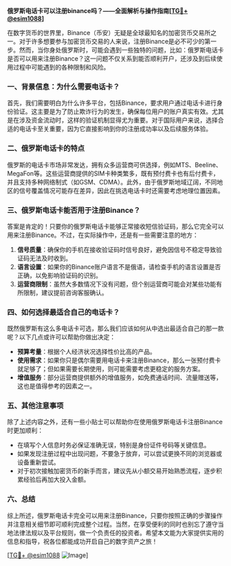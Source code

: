 **俄罗斯电话卡可以注册binance吗？——全面解析与操作指南[[TG💪+ @esim1088](https://t.me/s/esim1088)]**

在数字货币的世界里，Binance（币安）无疑是全球最知名的加密货币交易所之一。对于许多想要参与加密货币交易的人来说，注册Binance是必不可少的第一步。然而，当你身处俄罗斯时，可能会遇到一些独特的问题，比如：俄罗斯电话卡是否可以用来注册Binance？这一问题不仅关系到能否顺利开户，还涉及到后续使用过程中可能遇到的各种限制和风险。

### 一、背景信息：为什么需要电话卡？

首先，我们需要明白为什么许多平台，包括Binance，要求用户通过电话卡进行身份验证。这主要是为了防止欺诈行为的发生，确保每位用户的账户真实有效。尤其是在涉及资金流动时，这样的验证机制显得尤为重要。对于国际用户来说，选择合适的电话卡至关重要，因为它直接影响到你的注册成功率以及后续服务体验。

### 二、俄罗斯电话卡的特点

俄罗斯的电话卡市场非常发达，拥有众多运营商可供选择，例如MTS、Beeline、MegaFon等。这些运营商提供的SIM卡种类繁多，既有预付费卡也有后付费卡，并且支持多种网络制式（如GSM、CDMA）。此外，由于俄罗斯地域辽阔，不同地区的信号覆盖情况可能存在差异，因此在挑选电话卡时还需要考虑地理位置因素。

### 三、俄罗斯电话卡能否用于注册Binance？

答案是肯定的！只要你的俄罗斯电话卡能够正常接收短信验证码，那么它完全可以用来注册Binance。不过，在实际操作中，还是有一些需要注意的地方：

1. **信号质量**：确保你的手机在接收验证码时信号良好，避免因信号不稳定导致验证码无法及时收到。
2. **语言设置**：如果你的Binance账户语言不是俄语，请检查手机的语言设置是否正确，以免影响验证码的识别。
3. **运营商限制**：虽然大多数情况下没有问题，但个别运营商可能会对某些功能有所限制，建议提前咨询客服确认。

### 四、如何选择最适合自己的电话卡？

既然俄罗斯有这么多电话卡可选，那么我们应该如何从中选出最适合自己的那一款呢？以下几点或许可以帮助你做出决定：

- **预算考量**：根据个人经济状况选择性价比高的产品。
- **使用需求**：如果你只是偶尔需要用电话卡来注册Binance，那么一张预付费卡就足够了；但如果需要长期使用，则可能需要考虑更稳定的服务方案。
- **增值服务**：部分运营商提供额外的增值服务，如免费通话时间、流量赠送等，这也是值得参考的因素之一。

### 五、其他注意事项

除了上述内容之外，还有一些小贴士可以帮助你在使用俄罗斯电话卡注册Binance时更加顺利：

- 在填写个人信息时务必保证准确无误，特别是身份证件号码等关键信息。
- 如果发现注册过程中出现问题，不要急于放弃，可以尝试更换不同的浏览器或设备重新尝试。
- 对于初次接触加密货币的新手而言，建议先从小额交易开始熟悉流程，逐步积累经验后再加大投入金额。

### 六、总结

综上所述，俄罗斯电话卡完全可以用来注册Binance，只要你按照正确的步骤操作并注意相关细节即可顺利完成整个过程。当然，在享受便利的同时也别忘了遵守当地法律法规以及平台规则，做一个负责任的投资者。希望本文能为大家提供实用的信息和指导，祝各位都能成功开启自己的数字资产之旅！

[[TG💪+ @esim1088](https://t.me/s/esim1088) ![Image](https://i.postimg.cc/4NQfJmqS/Snipaste-2025-05-13-00-14-12.png)]